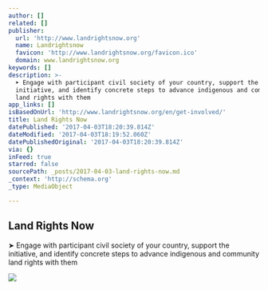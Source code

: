 ```yaml
---
author: []
related: []
publisher:
  url: 'http://www.landrightsnow.org'
  name: Landrightsnow
  favicon: 'http://www.landrightsnow.org/favicon.ico'
  domain: www.landrightsnow.org
keywords: []
description: >-
  ➤ Engage with participant civil society of your country, support the
  initiative, and identify concrete steps to advance indigenous and community
  land rights with them
app_links: []
isBasedOnUrl: 'http://www.landrightsnow.org/en/get-involved/'
title: Land Rights Now
datePublished: '2017-04-03T18:20:39.814Z'
dateModified: '2017-04-03T18:19:52.060Z'
datePublishedOriginal: '2017-04-03T18:20:39.814Z'
via: {}
inFeed: true
starred: false
sourcePath: _posts/2017-04-03-land-rights-now.md
_context: 'http://schema.org'
_type: MediaObject

---
```

<article style=""><h1>Land Rights Now</h1><p>➤ Engage with participant civil society of your country, support the initiative, and identify concrete steps to advance indigenous and community land rights with them</p><img src="https://landrightsnow.contentfiles.net/media/assets/image/header-paddy-field.jpg" /></article>